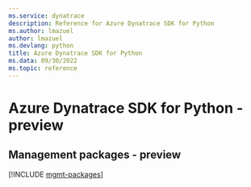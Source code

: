 ```yaml
---
ms.service: dynatrace
description: Reference for Azure Dynatrace SDK for Python
ms.author: lmazuel
author: lmazuel
ms.devlang: python
title: Azure Dynatrace SDK for Python
ms.data: 09/30/2022
ms.topic: reference
---
```

# Azure Dynatrace SDK for Python - preview

## Management packages - preview
[!INCLUDE [mgmt-packages](dynatrace-mgmt-index.md)]